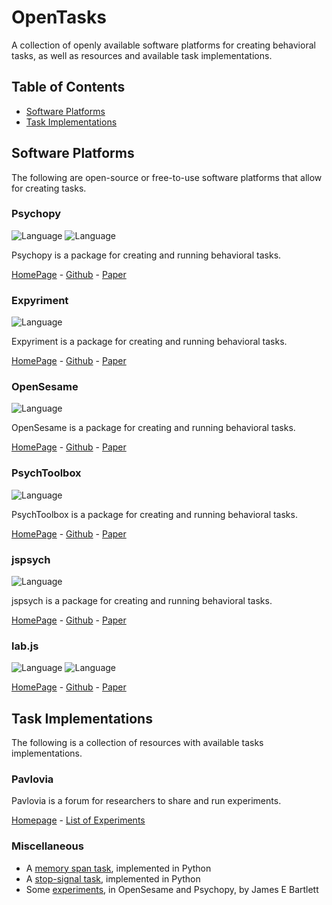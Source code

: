 # OpenTasks

A collection of openly available software platforms for creating behavioral tasks, as well as resources and available task implementations.

## Table of Contents

- [Software Platforms](#software-platforms)
- [Task Implementations](#task-implementations)

## Software Platforms

The following are open-source or free-to-use software platforms that allow for creating tasks.

### Psychopy

![Language](https://img.shields.io/badge/Language-Python-blue.svg)
![Language](https://img.shields.io/badge/GUI-yes-lightgrey.svg)

Psychopy is a package for creating and running behavioral tasks.

[HomePage](https://www.psychopy.org/) -
[Github](https://github.com/psychopy/psychopy) -
[Paper](https://doi.org/10.1016/j.jneumeth.2006.11.017)

### Expyriment

![Language](https://img.shields.io/badge/Language-Python-blue.svg)

Expyriment is a package for creating and running behavioral tasks.

[HomePage](https://www.expyriment.org/) -
[Github](https://github.com/expyriment/expyriment) -
[Paper](https://doi.org/10.3758/s13428-013-0436-9)

### OpenSesame

![Language](https://img.shields.io/badge/Language-Python-blue.svg)

OpenSesame is a package for creating and running behavioral tasks.

[HomePage](https://osdoc.cogsci.nl/) -
[Github](https://github.com/smathot/OpenSesame) -
[Paper](https://doi.org/10.3758/s13428-011-0168-7)

### PsychToolbox

![Language](https://img.shields.io/badge/Language-Matlab-orange.svg)

PsychToolbox is a package for creating and running behavioral tasks.

[HomePage](http://psychtoolbox.org/) -
[Github](https://github.com/Psychtoolbox-3/Psychtoolbox-3) -
[Paper](https://doi.org/10.1163/156856897X00357)

### jspsych

![Language](https://img.shields.io/badge/Language-javascript-yellow.svg)

jspsych is a package for creating and running behavioral tasks.

[HomePage](https://www.jspsych.org/) -
[Github](https://github.com/jspsych/jsPsych/) -
[Paper](https://doi.org/10.3758/s13428-014-0458-y)

### lab.js

![Language](https://img.shields.io/badge/Language-javascript-yellow.svg)
![Language](https://img.shields.io/badge/GUI-yes-lightgrey.svg)

[HomePage](https://lab.js.org/) -
[Github](https://github.com/felixhenninger/lab.js) -
[Paper](https://doi.org/10.31234/osf.io/fqr49)

## Task Implementations

The following is a collection of resources with available tasks implementations.

### Pavlovia

Pavlovia is a forum for researchers to share and run experiments.

[Homepage](https://pavlovia.org/) -
[List of Experiments](https://pavlovia.org/explore)

### Miscellaneous

- A [memory span task](https://github.com/tmalsburg/py-span-task), implemented in Python
- A [stop-signal task](https://github.com/bramzandbelt/StPy), implemented in Python
- Some [experiments](https://bartlettje.github.io/BartlettJE.github.io/experiments/), in OpenSesame and Psychopy, by James E Bartlett
